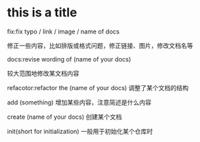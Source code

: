 # this is a title
fix:fix typo / link / image / name of docs

修正一些内容，比如排版或格式问题，修正链接、图片，修改文档名等

docs:revise wording of (name of your docs)
  
较大范围地修改某文档内容

refacotor:refactor the (name of your docs) 调整了某个文档的结构
 
add (something) 增加某些内容，注意简述是什么内容
  
create (name of your docs) 创建某个文档
  
init(short for initialization) 一般用于初始化某个仓库时

